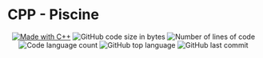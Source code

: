 # CPP - Piscine

<p align="center">
    <a href="https://www.cprogramming.com/"><img alt="Made with C++" src="https://img.shields.io/badge/Made%20with-C++-1f425f.svg"/></a>
    <img alt="GitHub code size in bytes" src="https://img.shields.io/github/languages/code-size/bylkuss/Piscine-CPP?color=lightblue" />
    <img alt="Number of lines of code" src="https://img.shields.io/tokei/lines/github/bylkuss/Piscine-CPP?color=critical" />
    <img alt="Code language count" src="https://img.shields.io/github/languages/count/bylkuss/Piscine-CPP?color=yellow" />
    <img alt="GitHub top language" src="https://img.shields.io/github/languages/top/bylkuss/Piscine-CPP?color=blue" />
    <img alt="GitHub last commit" src="https://img.shields.io/github/last-commit/bylkuss/Piscine-CPP?color=green" />
</p>
